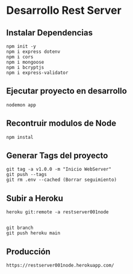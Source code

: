 # Desarrollo Rest Server


## Instalar Dependencias

```
npm init -y
npm i express dotenv
npm i cors
npm i mongoose
npm i bcryptjs
npm i express-validator

```


## Ejecutar proyecto en desarrollo

```
nodemon app
```

## Recontruir modulos de Node

```
npm instal
```

## Generar Tags del proyecto

```
git tag -a v1.0.0 -m "Inicio WebServer"
git push --tags
git rm .env --cached (Borrar seguimiento)
```

## Subir a Heroku

```
heroku git:remote -a restserver001node


git branch
git push heroku main
```
## Producción

```
https://restserver001node.herokuapp.com/
```